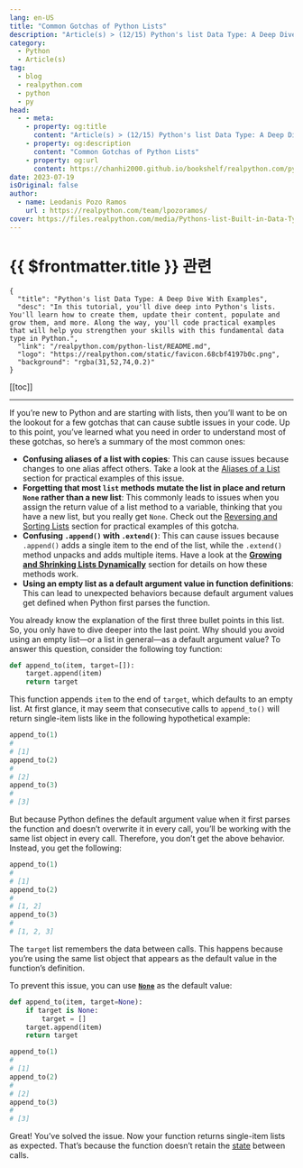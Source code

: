 ```yaml
---
lang: en-US
title: "Common Gotchas of Python Lists"
description: "Article(s) > (12/15) Python's list Data Type: A Deep Dive With Examples"
category:
  - Python
  - Article(s)
tag:
  - blog
  - realpython.com
  - python
  - py
head:
  - - meta:
    - property: og:title
      content: "Article(s) > (12/15) Python's list Data Type: A Deep Dive With Examples"
    - property: og:description
      content: "Common Gotchas of Python Lists"
    - property: og:url
      content: https://chanhi2000.github.io/bookshelf/realpython.com/python-list/common-gotchas-of-python-lists.html
date: 2023-07-19
isOriginal: false
author:
  - name: Leodanis Pozo Ramos
    url : https://realpython.com/team/lpozoramos/
cover: https://files.realpython.com/media/Pythons-list-Built-in-Data-Type-A-Deep-Dive-With-Examples_Watermarked.1f6291ed72f5.jpg
---
```


# {{ $frontmatter.title }} 관련

```component VPCard
{
  "title": "Python's list Data Type: A Deep Dive With Examples",
  "desc": "In this tutorial, you'll dive deep into Python's lists. You'll learn how to create them, update their content, populate and grow them, and more. Along the way, you'll code practical examples that will help you strengthen your skills with this fundamental data type in Python.",
  "link": "/realpython.com/python-list/README.md",
  "logo": "https://realpython.com/static/favicon.68cbf4197b0c.png",
  "background": "rgba(31,52,74,0.2)"
}
```

[[toc]]

---

<SiteInfo
  name="Python's list Data Type: A Deep Dive With Examples"
  desc="In this tutorial, you'll dive deep into Python's lists. You'll learn how to create them, update their content, populate and grow them, and more. Along the way, you'll code practical examples that will help you strengthen your skills with this fundamental data type in Python."
  url="https://realpython.com/python-list#common-gotchas-of-python-lists"
  logo="https://realpython.com/static/favicon.68cbf4197b0c.png"
  preview="https://files.realpython.com/media/Pythons-list-Built-in-Data-Type-A-Deep-Dive-With-Examples_Watermarked.1f6291ed72f5.jpg"/>

If you’re new to Python and are starting with lists, then you’ll want to be on the lookout for a few gotchas that can cause subtle issues in your code. Up to this point, you’ve learned what you need in order to understand most of these gotchas, so here’s a summary of the most common ones:

- **Confusing aliases of a list with copies**: This can cause issues because changes to one alias affect others. Take a look at the [Aliases of a List](/realpython.com/python-list/creating-copies-of-a-list.md#aliases-of-a-list) section for practical examples of this issue.
- **Forgetting that most `list` methods mutate the list in place and return `None` rather than a new list**: This commonly leads to issues when you assign the return value of a list method to a variable, thinking that you have a new list, but you really get `None`. Check out the [Reversing and Sorting Lists](/realpython.com/python-list/reversing-and-sorting-lists.md) section for practical examples of this gotcha.
- **Confusing `.append()` with `.extend()`**: This can cause issues because `.append()` adds a single item to the end of the list, while the `.extend()` method unpacks and adds multiple items. Have a look at the [**Growing and Shrinking Lists Dynamically**](/realpython.com/python-list/growing-and-shrinking-lists-dynamically.md) section for details on how these methods work.
- **Using an empty list as a default argument value in function definitions**: This can lead to unexpected behaviors because default argument values get defined when Python first parses the function.

You already know the explanation of the first three bullet points in this list. So, you only have to dive deeper into the last point. Why should you avoid using an empty list—or a list in general—as a default argument value? To answer this question, consider the following toy function:

```py
def append_to(item, target=[]):
    target.append(item)
    return target
```

This function appends `item` to the end of `target`, which defaults to an empty list. At first glance, it may seem that consecutive calls to `append_to()` will return single-item lists like in the following hypothetical example:

```py
append_to(1)
#
# [1]
append_to(2)
#
# [2]
append_to(3)
#
# [3]
```

But because Python defines the default argument value when it first parses the function and doesn’t overwrite it in every call, you’ll be working with the same list object in every call. Therefore, you don’t get the above behavior. Instead, you get the following:

```py
append_to(1)
#
# [1]
append_to(2)
#
# [1, 2]
append_to(3)
#
# [1, 2, 3]
```

The `target` list remembers the data between calls. This happens because you’re using the same list object that appears as the default value in the function’s definition.

To prevent this issue, you can use [**`None`**](/realpython.com/null-in-python.md) as the default value:

```py
def append_to(item, target=None):
    if target is None:
        target = []
    target.append(item)
    return target

append_to(1)
#
# [1]
append_to(2)
#
# [2]
append_to(3)
#
# [3]
```

Great! You’ve solved the issue. Now your function returns single-item lists as expected. That’s because the function doesn’t retain the [<VPIcon icon="fa-brands fa-wikipedia-w"/>state](https://en.wikipedia.org/wiki/State_(computer_science)) between calls.

